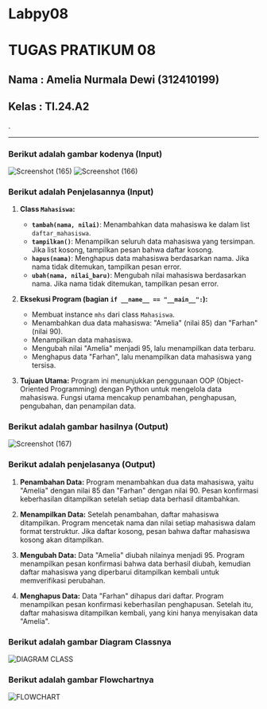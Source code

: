 # Labpy08
# TUGAS PRATIKUM 08

## Nama   : Amelia Nurmala Dewi (312410199)
## Kelas  : TI.24.A2

.

___
### Berikut adalah gambar kodenya (Input)
![Screenshot (165)](https://github.com/user-attachments/assets/5acdf211-25d9-4bd7-828c-91d3a30219dc)
![Screenshot (166)](https://github.com/user-attachments/assets/70c9d5d4-6ba0-4084-b4d2-de37e1e2a3c7)

### Berikut adalah Penjelasannya (Input)

1. **Class `Mahasiswa`:**
   - **`tambah(nama, nilai)`**: Menambahkan data mahasiswa ke dalam list `daftar_mahasiswa`.
   - **`tampilkan()`**: Menampilkan seluruh data mahasiswa yang tersimpan. Jika list kosong, tampilkan pesan bahwa daftar kosong.
   - **`hapus(nama)`**: Menghapus data mahasiswa berdasarkan nama. Jika nama tidak ditemukan, tampilkan pesan error.
   - **`ubah(nama, nilai_baru)`**: Mengubah nilai mahasiswa berdasarkan nama. Jika nama tidak ditemukan, tampilkan pesan error.

2. **Eksekusi Program (bagian `if __name__ == "__main__":`):**
   - Membuat instance `mhs` dari class `Mahasiswa`.
   - Menambahkan dua data mahasiswa: "Amelia" (nilai 85) dan "Farhan" (nilai 90).
   - Menampilkan data mahasiswa.
   - Mengubah nilai "Amelia" menjadi 95, lalu menampilkan data terbaru.
   - Menghapus data "Farhan", lalu menampilkan data mahasiswa yang tersisa.

3. **Tujuan Utama:**
   Program ini menunjukkan penggunaan OOP (Object-Oriented Programming) dengan Python untuk mengelola data mahasiswa. Fungsi utama mencakup penambahan, penghapusan, pengubahan, dan penampilan data.


### Berikut adalah gambar hasilnya (Output)
![Screenshot (167)](https://github.com/user-attachments/assets/26da1a8c-bb0e-4851-ad28-ca4e0c75bf06)

### Berikut adalah penjelasanya (Output)

1. **Penambahan Data:**
   Program menambahkan dua data mahasiswa, yaitu "Amelia" dengan nilai 85 dan "Farhan" dengan nilai 90. Pesan konfirmasi keberhasilan ditampilkan setelah setiap data berhasil ditambahkan.

2. **Menampilkan Data:**
   Setelah penambahan, daftar mahasiswa ditampilkan. Program mencetak nama dan nilai setiap mahasiswa dalam format terstruktur. Jika daftar kosong, pesan bahwa daftar mahasiswa kosong akan ditampilkan.

3. **Mengubah Data:**
   Data "Amelia" diubah nilainya menjadi 95. Program menampilkan pesan konfirmasi bahwa data berhasil diubah, kemudian daftar mahasiswa yang diperbarui ditampilkan kembali untuk memverifikasi perubahan.

4. **Menghapus Data:**
   Data "Farhan" dihapus dari daftar. Program menampilkan pesan konfirmasi keberhasilan penghapusan. Setelah itu, daftar mahasiswa ditampilkan kembali, yang kini hanya menyisakan data "Amelia".


### Berikut adalah gambar Diagram Classnya

![DIAGRAM CLASS](https://github.com/user-attachments/assets/3c978c6a-b4be-40b4-bec5-f14803500902)



### Berikut adalah gambar Flowchartnya

![FLOWCHART](https://github.com/user-attachments/assets/54bfb15d-29ed-4708-9dc1-d2d5759ad4c8)


   
